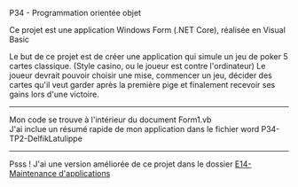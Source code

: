 P34 - Programmation orientée objet

Ce projet est une application Windows Form (.NET Core), réalisée en Visual Basic

Le but de ce projet est de créer une application qui simule un jeu de poker 5 cartes classique. (Style casino, ou le joueur est contre l'ordinateur)
Le joueur devrait pouvoir choisir une mise, commencer un jeu, décider des cartes qu'il veut garder après la première pige et finalement recevoir ses gains lors d'une victoire.

<hr>

Mon code se trouve à l'intérieur du document Form1.vb <br>
J'ai inclue un résumé rapide de mon application dans le fichier word P34-TP2-DelfikLatulippe

<hr>

Psss ! J'ai une version améliorée de ce projet dans le dossier <a href="https://github.com/delfcs/multihexa-session5-e14">E14-Maintenance d'applications</a>
